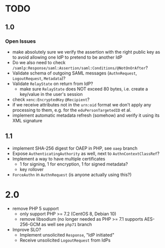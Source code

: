 # TODO
 
## 1.0

### Open Issues

- make absolutely sure we verify the assertion with the right public key as to
  avoid allowing one IdP to pretend to be another IdP
- Do we also need to check `/samlp:Response/saml:Assertion/saml:Conditions/@NotOnOrAfter`?
- Validate schema of outgoing SAML messages (`AuthnRequest`, `LogoutRequest`, `Metadata`)?
- Validate `RelayState` on return from IdP?
  - make sure `RelayState` does NOT exceed 80 bytes, i.e. create a key/value in
    the user's session
- check `xenc:EncryptedKey` `@Recipient`?
- if we receive attributes not in the `urn:oid` format we don't apply any 
  processing to them, e.g. for the `eduPersonTargetedID` et al.
- implement automatic metadata refresh (somehow) and verify it using its XML
  signature

## 1.1

- implement SHA-256 digest for OAEP in PHP, see `oaep` branch
- Expose `AuthenticatingAuthority` as well, next to `AuthnContextClassRef`?
- Implement a way to have multiple certificates
  - 1 for signing, 1 for encryption, 1 for signed metadata?
  - key rollover
- `ForceAuthn` in `AuthnRequest` (is anyone actually using this?)

# 2.0

- remove PHP 5 support
  - only support PHP >= 7.2 (CentOS 8, Debian 10)
  - remove libsodium (no longer needed as PHP >= 7.1 supports AES-256-GCM as 
    well see `php71` branch
- Improve SLO?
  - Implement unsolicited `Response`, "IdP initiated"
  - Receive unsolicited `LogoutRequest` from IdPs

